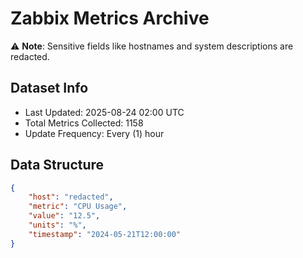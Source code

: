 # Zabbix Metrics Archive

⚠️ **Note**: Sensitive fields like hostnames and system descriptions are redacted.

## Dataset Info
- Last Updated: 2025-08-24 02:00 UTC
- Total Metrics Collected: 1158
- Update Frequency: Every (1) hour

## Data Structure
```json
{
    "host": "redacted",
    "metric": "CPU Usage",
    "value": "12.5",
    "units": "%",
    "timestamp": "2024-05-21T12:00:00"
}
```
